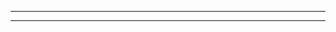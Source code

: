------------------------------------------------------

-----------------------------------------------------

